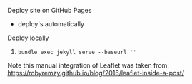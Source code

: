 Deploy site on GitHub Pages

* deploy's automatically

Deploy locally

1. `bundle exec jekyll serve --baseurl ''`

Note this manual integration of Leaflet was taken from: https://robyremzy.github.io/blog/2016/leaflet-inside-a-post/